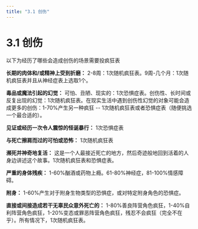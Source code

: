 ```yaml
---
title: "3.1 创伤"
---
```

# 3.1 创伤

以下为经历了哪些会造成创伤的场景需要投疯狂表

**长期的肉体和/或精神上受到折磨：** 2-8周：1次随机疯狂表。9周-几个月：1次随机疯狂表并且从神经症表上选取1个。

**毒品或魔法引起的幻觉：** 可怕、丑陋、现实的：1次恐惧症表。创伤性、长时间或反复出现的幻觉：1次随机疯狂表。在现实生活中遇到创伤性幻觉的对象可能会造成更多的创伤：1-70%产生另一种疯狂 -- 1次随机疯狂表或者恐惧症表（随便挑选一个最合适的）。

**见证或经历一次令人震惊的怪诞暴行：** 1次恐惧症表

**与死亡擦肩而过的可怕或恐怖：** 1次随机疯狂表

**濒死并神奇地复活：** 这是一个人最接近死亡的地方，然后奇迹般地回到活着的人身边讲述这个故事。1次随机疯狂表和恐惧症表。

**严重的身体残疾：** 1-60%酗酒或药物上瘾。61-80%神经症，81-100%情感障碍。

**附身：** 1-60%产生对于附身生物类型的恐惧症，或对特定附身角色的恐惧症。

**直接或间接造成若干无辜民众意外死亡的：** 1-80%善良阵营角色疯狂，1-40%自利阵营角色疯狂，1-20%变态或罪恶阵营角色疯狂，残忍不会疯狂（完全不在乎）。所有情况下，1次随机疯狂表。

